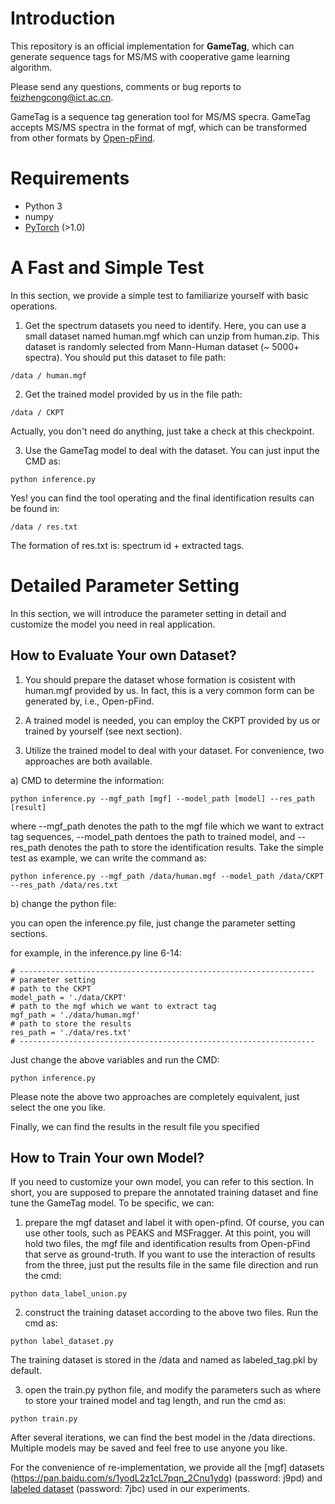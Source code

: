# Introduction

This repository is an official implementation for **GameTag**, which can generate sequence tags for MS/MS with cooperative game learning algorithm.  

Please send any questions, comments or bug reports to feizhengcong@ict.ac.cn. 

GameTag is a sequence tag generation tool for MS/MS specra. GameTag accepts MS/MS spectra in the format of mgf, which can be transformed from other formats by [Open-pFind](http://pfind.ict.ac.cn/). 

# Requirements
* Python 3
* numpy
* [PyTorch](http://pytorch.org/) (>1.0)

# A Fast and Simple Test 

In this section, we provide a simple test to familiarize yourself with basic operations. 

1. Get the spectrum datasets you need to identify. Here, you can use a small dataset named human.mgf which can unzip from human.zip. This dataset is randomly selected from Mann-Human dataset (~ 5000+ spectra). You should put this dataset to file path: 
```
/data / human.mgf
```
 
2. Get the trained model provided by us in the file path: 
```
/data / CKPT
```
Actually, you don't need do anything, just take a check at this checkpoint. 

3. Use the GameTag model to deal with the dataset. You can just input the CMD as: 

```
python inference.py 
```
Yes! you can find the tool operating and the final identification results can be found in: 
```
/data / res.txt
```
The formation of res.txt is:  spectrum id  +  extracted tags. 



# Detailed Parameter Setting 

In this section, we will introduce the parameter setting in detail and customize the model you need in real application. 

## How to Evaluate Your own Dataset? 

1. You should prepare the dataset whose formation is cosistent with human.mgf provided by us. In fact, this is a very common form can be generated by, i.e., Open-pFind. 
 
2. A trained model is needed, you can employ the CKPT provided by us or trained by yourself (see next section). 

3. Utilize the trained model to deal with your dataset. For convenience,  two approaches are both available. 

a) CMD to determine the information: 

```
python inference.py --mgf_path [mgf] --model_path [model] --res_path [result] 
```

where --mgf_path denotes the path to the mgf file which we want to extract tag sequences, --model_path dentoes the path to trained model, and --res_path denotes the path to store the identification results. Take the simple test as example, we can write the command as: 

```
python inference.py --mgf_path /data/human.mgf --model_path /data/CKPT --res_path /data/res.txt 
```

b) change the python file: 

you can open the inference.py file, just change the parameter setting sections. 

for example, in the inference.py line 6-14:
```
# ------------------------------------------------------------------
# parameter setting
# path to the CKPT
model_path = './data/CKPT'
# path to the mgf which we want to extract tag
mgf_path = './data/human.mgf'
# path to store the results
res_path = './data/res.txt'
# ------------------------------------------------------------------
```
Just change the above variables and run the CMD: 
```
python inference.py 
```

Please note the above two approaches are completely equivalent, just select the one you like.  

Finally, we can find the results in the result file you specified

## How to Train Your own Model?  

If you need to customize your own model, you can refer to this section. In short, you are supposed to prepare the annotated training dataset and fine tune the GameTag model. 
To be specific, we can: 

1. prepare the mgf dataset and label it with open-pfind. Of course, you can use other tools, such as PEAKS and MSFragger. 
At this point, you will hold two files, the mgf file and identification results from Open-pFind that serve as ground-truth. If you want to use the interaction of results from the three, just put the results file in the same file direction and run the cmd: 
```
python data_label_union.py
``` 

2. construct the training dataset according to the above two files. Run the cmd as: 
```
python label_dataset.py 
```
The training dataset is stored in the /data and named as labeled_tag.pkl by default.  

3. open the train.py python file, and modify the parameters such as where to store your trained model and tag length, and run the cmd as: 
```
python train.py 
``` 
After several iterations, we can find the best model in the /data directions. Multiple models may be saved and feel free to use anyone you like. 


For the convenience of re-implementation, we provide all the [mgf] datasets (https://pan.baidu.com/s/1yodL2z1cL7pqn_2Cnu1ydg) (password: j9pd) and [labeled dataset](https://pan.baidu.com/s/1t4vbJ_E2Pr1M4ajS93sQkg) (password: 7jbc) used in our experiments.

